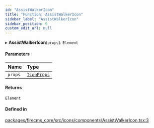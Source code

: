 ```yaml
---
id: "AssistWalkerIcon"
title: "Function: AssistWalkerIcon"
sidebar_label: "AssistWalkerIcon"
sidebar_position: 0
custom_edit_url: null
---
```


▸ **AssistWalkerIcon**(`props`): `Element`

#### Parameters

| Name | Type |
| :------ | :------ |
| `props` | [`IconProps`](../types/IconProps.md) |

#### Returns

`Element`

#### Defined in

[packages/firecms_core/src/icons/components/AssistWalkerIcon.tsx:3](https://github.com/FireCMSco/firecms/blob/d45f3739/packages/firecms_core/src/icons/components/AssistWalkerIcon.tsx#L3)
